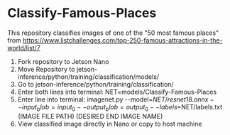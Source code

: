 # Classify-Famous-Places

This repository classifies images of one of the "50 most famous places" from https://www.listchallenges.com/top-250-famous-attractions-in-the-world/list/7

1. Fork repository to Jetson Nano
2. Move Repository to jetson-inference/python/training/classification/models/
3. Go to jetson-inference/python/training/classification/
4. Enter both lines into terminal:
   NET=models/Classify-Famous-Places
5. Enter line into terminal: 
   imagenet.py --model=$NET/resnet18.onnx --input_blob=input_0 --output_blob=output_0 --labels=$NET/labels.txt (IMAGE FILE PATH) (DESIRED END IMAGE NAME)
6. View classified image directly in Nano or copy to host machine
